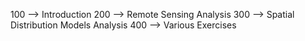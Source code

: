 100 --> Introduction
200 --> Remote Sensing Analysis
300 --> Spatial Distribution Models Analysis
400 --> Various Exercises
